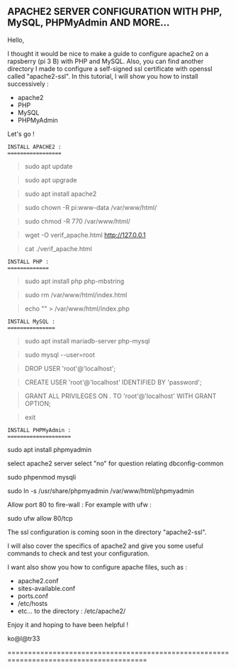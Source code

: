 
APACHE2 SERVER CONFIGURATION WITH PHP, MySQL, PHPMyAdmin AND MORE...
--------------------------------------------------------------------

Hello,

I thought it would be nice to make a guide to configure apache2 on a rapsberry
(pi 3 B) with PHP and MySQL.
Also, you can find another directory I made to configure a self-signed ssl
certificate with openssl called "apache2-ssl".
In this tutorial, I will show you how to install successively :

+ apache2
+ PHP
+ MySQL
+ PHPMyAdmin

Let's go !


	INSTALL APACHE2 :
	=================

> sudo apt update

> sudo apt upgrade

> sudo apt install apache2

> sudo chown -R pi:www-data /var/www/html/

> sudo chmod -R 770 /var/www/html/

> wget -O verif_apache.html http://127.0.0.1

> cat ./verif_apache.html


	INSTALL PHP :
	=============

> sudo apt install php php-mbstring

> sudo rm /var/www/html/index.html

> echo "<?php phpinfo(); ?>" > /var/www/html/index.php


	INSTALL MySQL :
	===============

> sudo apt install mariadb-server php-mysql

> sudo mysql --user=root

>DROP USER 'root'@'localhost';

>CREATE USER 'root'@'localhost' IDENTIFIED BY 'password';

>GRANT ALL PRIVILEGES ON *.* TO 'root'@'localhost' WITH GRANT OPTION;

>exit

	INSTALL PHPMyAdmin :
	====================

sudo apt install phpmyadmin

select apache2 server
select "no" for question relating dbconfig-common

sudo phpenmod mysqli

sudo ln -s /usr/share/phpmyadmin /var/www/html/phpmyadmin

Allow port 80 to fire-wall :
For example with ufw :

sudo ufw allow 80/tcp


The ssl configuration is coming soon in the directory "apache2-ssl".

I will also cover the specifics of apache2 and give you some useful commands
to check and test your configuration.

I want also show you how to configure apache files, such as :
+ apache2.conf
+ sites-available.conf
+ ports.conf
+ /etc/hosts
+ etc...
to the directory : /etc/apache2/


Enjoy it and hoping to have been helpful !

ko@l@tr33

========================================================================================

